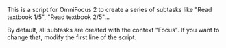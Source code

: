 This is a script for OmniFocus 2 to create a series of subtasks like "Read textbook 1/5", "Read textbook 2/5"...

By default, all subtasks are created with the context "Focus". If you want to change that, modify the first line of the script.
